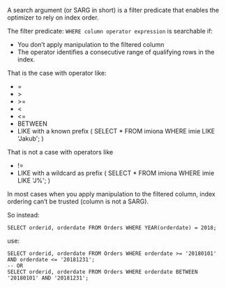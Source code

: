 A search argument (or SARG in short) is a filter predicate that enables the optimizer to rely on index order.

The filter predicate:
`WHERE column operator expression`
is searchable if:

- You don’t apply manipulation to the filtered column
- The operator identifies a consecutive range of qualifying rows in the index.

That is the case with operator like:
- = 
- \> 
- \>= 
- < 
- <=
- BETWEEN
- LIKE with a known prefix ( SELECT * FROM imiona WHERE imie LIKE 'Jakub'; )

That is not a case with operators like
- !=
- LIKE with a wildcard as prefix ( SELECT * FROM imiona WHERE imie LIKE 'J%'; )

In most cases when you apply manipulation to the filtered column, index ordering can’t be trusted (column is not a SARG).

So instead:

```T-SQL
SELECT orderid, orderdate FROM Orders WHERE YEAR(orderdate) = 2018;
```

use:

```T-SQL
SELECT orderid, orderdate FROM Orders WHERE orderdate >= '20180101' AND orderdate <= '20181231';
-- OR
SELECT orderid, orderdate FROM Orders WHERE orderdate BETWEEN '20180101' AND '20181231';
```
